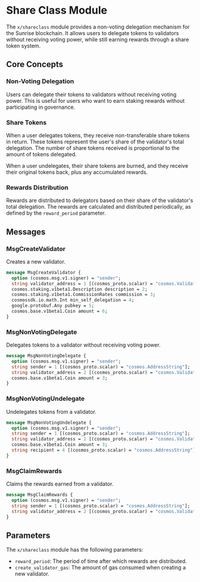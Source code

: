 # Share Class Module

The `x/shareclass` module provides a non-voting delegation mechanism for the Sunrise blockchain. It allows users to delegate tokens to validators without receiving voting power, while still earning rewards through a share token system.

## Core Concepts

### Non-Voting Delegation

Users can delegate their tokens to validators without receiving voting power. This is useful for users who want to earn staking rewards without participating in governance.

### Share Tokens

When a user delegates tokens, they receive non-transferable share tokens in return. These tokens represent the user's share of the validator's total delegation. The number of share tokens received is proportional to the amount of tokens delegated.

When a user undelegates, their share tokens are burned, and they receive their original tokens back, plus any accumulated rewards.

### Rewards Distribution

Rewards are distributed to delegators based on their share of the validator's total delegation. The rewards are calculated and distributed periodically, as defined by the `reward_period` parameter.

## Messages

### MsgCreateValidator

Creates a new validator.

```protobuf
message MsgCreateValidator {
  option (cosmos.msg.v1.signer) = "sender";
  string validator_address = 1 [(cosmos_proto.scalar) = "cosmos.ValidatorAddressString"];
  cosmos.staking.v1beta1.Description description = 2;
  cosmos.staking.v1beta1.CommissionRates commission = 3;
  cosmossdk.io.math.Int min_self_delegation = 4;
  google.protobuf.Any pubkey = 5;
  cosmos.base.v1beta1.Coin amount = 6;
}
```

### MsgNonVotingDelegate

Delegates tokens to a validator without receiving voting power.

```protobuf
message MsgNonVotingDelegate {
  option (cosmos.msg.v1.signer) = "sender";
  string sender = 1 [(cosmos_proto.scalar) = "cosmos.AddressString"];
  string validator_address = 2 [(cosmos_proto.scalar) = "cosmos.ValidatorAddressString"];
  cosmos.base.v1beta1.Coin amount = 3;
}
```

### MsgNonVotingUndelegate

Undelegates tokens from a validator.

```protobuf
message MsgNonVotingUndelegate {
  option (cosmos.msg.v1.signer) = "sender";
  string sender = 1 [(cosmos_proto.scalar) = "cosmos.AddressString"];
  string validator_address = 2 [(cosmos_proto.scalar) = "cosmos.ValidatorAddressString"];
  cosmos.base.v1beta1.Coin amount = 3;
  string recipient = 4 [(cosmos_proto.scalar) = "cosmos.AddressString"];
}
```

### MsgClaimRewards

Claims the rewards earned from a validator.

```protobuf
message MsgClaimRewards {
  option (cosmos.msg.v1.signer) = "sender";
  string sender = 1 [(cosmos_proto.scalar) = "cosmos.AddressString"];
  string validator_address = 2 [(cosmos_proto.scalar) = "cosmos.ValidatorAddressString"];
}
```

## Parameters

The `x/shareclass` module has the following parameters:

- `reward_period`: The period of time after which rewards are distributed.
- `create_validator_gas`: The amount of gas consumed when creating a new validator.
